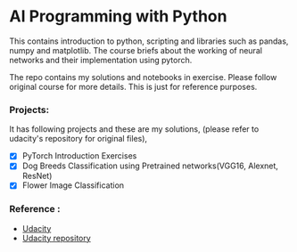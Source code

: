 #  AI Programming with Python

This contains introduction to python, scripting and libraries such as pandas, numpy and matplotlib. The course briefs about the working of neural networks and their implementation using pytorch. 

The repo contains my solutions and notebooks in exercise. Please follow original course for more details. This is just for reference purposes.

### Projects:
It has following projects and these are my solutions, (please refer to udacity's repository for original files),

- [x] PyTorch Introduction Exercises
- [x] Dog Breeds Classification using Pretrained networks(VGG16, Alexnet, ResNet) 
- [x] Flower Image Classification

### Reference :
- [Udacity](https://www.udacity.com/courses/ai-programming-python-nanodegree--nd089)
- [Udacity repository](https://github.com/udacity)

